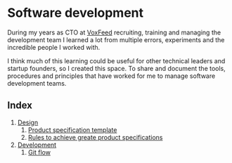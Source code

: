 # Software development

During my years as CTO at [VoxFeed](https://voxfeed.com) recruiting, training and managing the development team I learned a lot from multiple errors, experiments and the incredible people I worked with.

I think much of this learning could be useful for other technical leaders and startup founders, so I created this space. To share and document the tools, procedures and principles that have worked for me to manage software development teams.

## Index

1. [Design](/design)
   1. [Product specification template](/design/product-specification-template.md)
   2. [Rules to achieve greate product specifications](/design/rules-for-great-product-specifications.md)
2. [Development](/development)
   1. [Git flow](/development/git-flow.md)
